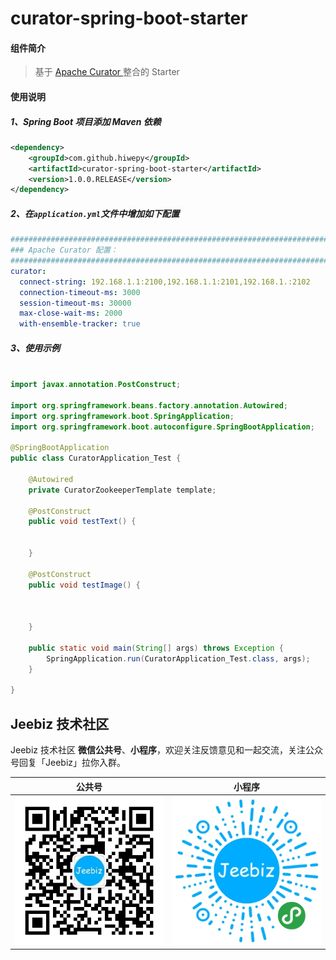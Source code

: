 # curator-spring-boot-starter

#### 组件简介

> 基于 [Apache Curator ](http://curator.apache.org/) 整合的 Starter


#### 使用说明

##### 1、Spring Boot 项目添加 Maven 依赖

``` xml
<dependency>
	<groupId>com.github.hiwepy</groupId>
	<artifactId>curator-spring-boot-starter</artifactId>
	<version>1.0.0.RELEASE</version>
</dependency>
```

##### 2、在`application.yml`文件中增加如下配置

```yaml
#################################################################################################
### Apache Curator 配置：
#################################################################################################
curator:
  connect-string: 192.168.1.1:2100,192.168.1.1:2101,192.168.1.:2102
  connection-timeout-ms: 3000
  session-timeout-ms: 30000
  max-close-wait-ms: 2000
  with-ensemble-tracker: true
```

##### 3、使用示例

 
```java

import javax.annotation.PostConstruct;

import org.springframework.beans.factory.annotation.Autowired;
import org.springframework.boot.SpringApplication;
import org.springframework.boot.autoconfigure.SpringBootApplication;

@SpringBootApplication
public class CuratorApplication_Test {
	
	@Autowired
	private CuratorZookeeperTemplate template;
	
	@PostConstruct
	public void testText() {
		

	}
	
	@PostConstruct
	public void testImage() {

		
		 
	}
	
	public static void main(String[] args) throws Exception {
		SpringApplication.run(CuratorApplication_Test.class, args);
	}

}

```

## Jeebiz 技术社区

Jeebiz 技术社区 **微信公共号**、**小程序**，欢迎关注反馈意见和一起交流，关注公众号回复「Jeebiz」拉你入群。

|公共号|小程序|
|---|---|
| ![](https://raw.githubusercontent.com/hiwepy/static/main/images/qrcode_for_gh_1d965ea2dfd1_344.jpg)| ![](https://raw.githubusercontent.com/hiwepy/static/main/images/gh_09d7d00da63e_344.jpg)|
